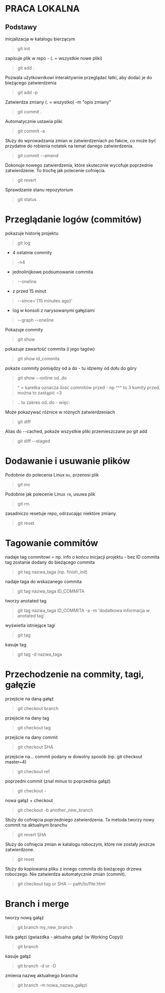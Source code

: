 # PRACA LOKALNA

## Podstawy

inicjalizacja w katalogu bierzącym
> git init 

zapisuje plik w repo - (. = wszystkie nowe pliki)
> git add . 

Pozwala użytkownikowi interaktywnie przeglądać łatki, aby dodać je do bieżącego zatwierdzenia
> git add -p

Zatwierdza zmiany (. = wszystko) -m "opis zmiany"
> git commit . 

Automatycznie ustawia pliki
> git commit -a

Służy do wprowadzania zmian w zatwierdzeniach po fakcie, co może być przydatne do robienia notatek na temat danego zatwierdzenia.
> git commit --amend

Dokonuje nowego zatwierdzenia, które skutecznie wycofuje poprzednie zatwierdzenie. To trochę jak polecenie cofnięcia.
> git revert 

Sprawdzanie stanu repozytorium
> git status


# Przeglądanie logów (commitów)

pokazuje historię projektu
> git log 

* 4 ostatnie commity
> -n4							


* jednolinijkowe podsumowanie commita
> --oneline 					


* z przed 15 minut
> --since='{15 minutes ago}'	


* log w konsoli z narysowanymi gałęziami
> --graph --oneline 			

Pokazuje commity
> git show 		

pokazuje zawartość commita (i jego tagów)
> git show id_commita  		

pokaże commity pomiędzy od a do - tu idziemy od dołu do góry
> git show --online od..do 	

> ^ = karetka oznacza ilość commitów przed - np ^^^ to 3 komity przed. można to zastąpić ~3

> .. to zakres od..do - więc:


Może pokazywać różnice w różnych zatwierdzeniach
> git diff		

Alias ​​do --cached, pokaże wszystkie pliki przemieszczane po git add
> git diff --staged	



# Dodawanie i usuwanie plików

Podobnie do polecenia Linux `mv`, przenosi plik
> git mv		

Podobnie jak polecenie Linux `rm`, usuwa plik
> git rm		

zasadniczo resetuje repo, odrzucając niektóre zmiany.
> git reset 	



# Tagowanie commitów

nadaje tag commitowi = np. info o końcu inicjacji projektu - bez ID commita tag zostanie dodany do bieżącego commita
> git tag nazwa_taga (np. finish_init) 

nadaje taga do wskazanego commita
> git tag nazwa_taga ID_COMMITA 

tworzy anotated tag
> git tag nazwa_taga ID_COMMITA -a -m 'dodatkowa informacja w anotated tag'

wyświetla istniejące tagi
> git tag 

kasuje tag
> git tag -d nazwa_taga 



# Przechodzenie na commity, tagi, gałęzie

przejście na daną gałąź
> git checkout branch		

przejście na dany tag
> git checkout tag

przejście na dany commit
> git checkout SHA

przejście na... commit podany w dowolny sposób (np. git checkout master~4)
> git checkout ref

poprzedni commit (znal minus to poprzednia gałąź) 
> git checkout - 			

nowa gałąź + checkout
> git checkout -b another_new_branch  	

Służy do cofnięcia poprzedniego zatwierdzenia. Ta metoda tworzy nowy commit na aktualnym branchu
> git revert SHA

Służy do cofnięcia zmian w katalogu roboczym, które nie zostały jeszcze zatwierdzone. 
> git reset 						

Służy do kopiowania pliku z innego commita do bieżącego drzewa roboczego. 
Nie zatwierdza automatycznie zmian (commit).
> git checkout tag or SHA -- path/to/file.html 	



# Branch i merge

tworzy nową gałąź
> git branch my_new_branch 		

lista gałęzi (gwiazdka - aktualna gałąź (w Working Copy))
> git branch 				

kasuje gałąź 
> git branch -d or -D 			

zmienia nazwę aktualnego brancha
> git branch -m nowa_nazwa_gałęzi 	
